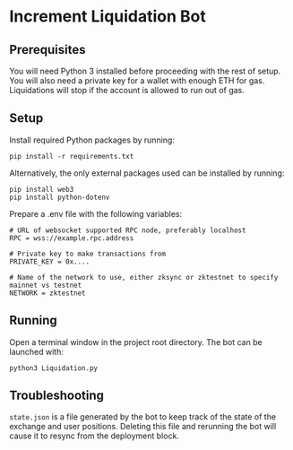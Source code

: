 # Increment Liquidation Bot

## Prerequisites

You will need Python 3 installed before proceeding with the rest of setup.
You will also need a private key for a wallet with enough ETH for gas. Liquidations will stop if the account is allowed to run out of gas.

## Setup
Install required Python packages by running:
```
pip install -r requirements.txt
```

Alternatively, the only external packages used can be installed by running:
```
pip install web3
pip install python-dotenv
```

Prepare a .env file with the following variables:
```
# URL of websocket supported RPC node, preferably localhost
RPC = wss://example.rpc.address

# Private key to make transactions from
PRIVATE_KEY = 0x....

# Name of the network to use, either zksync or zktestnet to specify mainnet vs testnet
NETWORK = zktestnet
```

## Running

Open a terminal window in the project root directory. The bot can be launched with:

`python3 Liquidation.py`

## Troubleshooting

`state.json` is a file generated by the bot to keep track of the state of the exchange and user positions. Deleting this file and rerunning the bot will cause it to resync from the deployment block.
